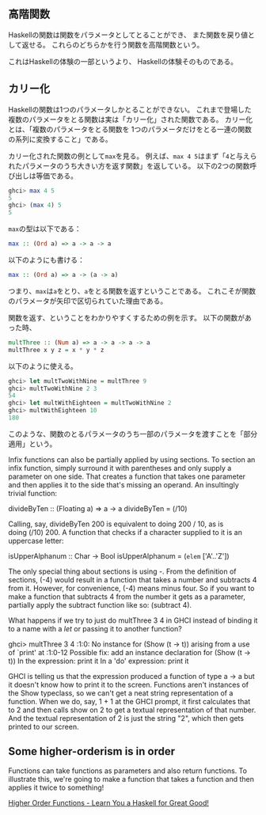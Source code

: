 ## 高階関数
Haskellの関数は関数をパラメータとしてとることができ、
また関数を戻り値として返せる。
これらのどちらかを行う関数を高階関数という。

これはHaskellの体験の一部というより、
Haskellの体験そのものである。

## カリー化
Haskellの関数は1つのパラメータしかとることができない。
これまで登場した複数のパラメータをとる関数は実は「カリー化」された関数である。
カリー化とは、「複数のパラメータをとる関数を
1つのパラメータだけをとる一連の関数の系列に変換すること」である。

カリー化された関数の例として`max`を見る。
例えば、`max 4 5`はまず「`4`と与えられたパラメータのうち大きい方を返す関数」を返している。
以下の2つの関数呼び出しは等価である。
```haskell
ghci> max 4 5
5
ghci> (max 4) 5
5
```

`max`の型は以下である：
```haskell
max :: (Ord a) => a -> a -> a
```
以下のようにも書ける：
```haskell
max :: (Ord a) => a -> (a -> a)
```
つまり、`max`は`a`をとり、`a`をとる関数を返すということである。
これこそが関数のパラメータが矢印で区切られていた理由である。

関数を返す、ということをわかりやすくするための例を示す。
以下の関数があった時、
```haskell
multThree :: (Num a) => a -> a -> a -> a
multThree x y z = x * y * z
```
以下のように使える。
```haskell
ghci> let multTwoWithNine = multThree 9
ghci> multTwoWithNine 2 3
54
ghci> let multWithEighteen = multTwoWithNine 2
ghci> multWithEighteen 10
180
```
このような、関数のとるパラメータのうち一部のパラメータを渡すことを「部分適用」という。


Infix functions can also be partially applied by using sections. To section an infix function, simply surround it with parentheses and only supply a parameter on one side. That creates a function that takes one parameter and then applies it to the side that's missing an operand. An insultingly trivial function:

divideByTen :: (Floating a) => a -> a
divideByTen = (/10)

Calling, say, divideByTen 200 is equivalent to doing 200 / 10, as is doing (/10) 200. A function that checks if a character supplied to it is an uppercase letter:

isUpperAlphanum :: Char -> Bool
isUpperAlphanum = (`elem` ['A'..'Z'])

The only special thing about sections is using -. From the definition of sections, (-4) would result in a function that takes a number and subtracts 4 from it. However, for convenience, (-4) means minus four. So if you want to make a function that subtracts 4 from the number it gets as a parameter, partially apply the subtract function like so: (subtract 4).

What happens if we try to just do multThree 3 4 in GHCI instead of binding it to a name with a _let_ or passing it to another function?

ghci> multThree 3 4
<interactive>:1:0:
    No instance for (Show (t -> t))
      arising from a use of `print' at <interactive>:1:0-12
    Possible fix: add an instance declaration for (Show (t -> t))
    In the expression: print it
    In a 'do' expression: print it

GHCI is telling us that the expression produced a function of type a -> a but it doesn't know how to print it to the screen. Functions aren't instances of the Show typeclass, so we can't get a neat string representation of a function. When we do, say, 1 + 1 at the GHCI prompt, it first calculates that to 2 and then calls show on 2 to get a textual representation of that number. And the textual representation of 2 is just the string "2", which then gets printed to our screen.

## Some higher-orderism is in order

Functions can take functions as parameters and also return functions. To illustrate this, we're going to make a function that takes a function and then applies it twice to something!

[Higher Order Functions - Learn You a Haskell for Great Good!](https://learnyouahaskell.com/higher-order-functions)
